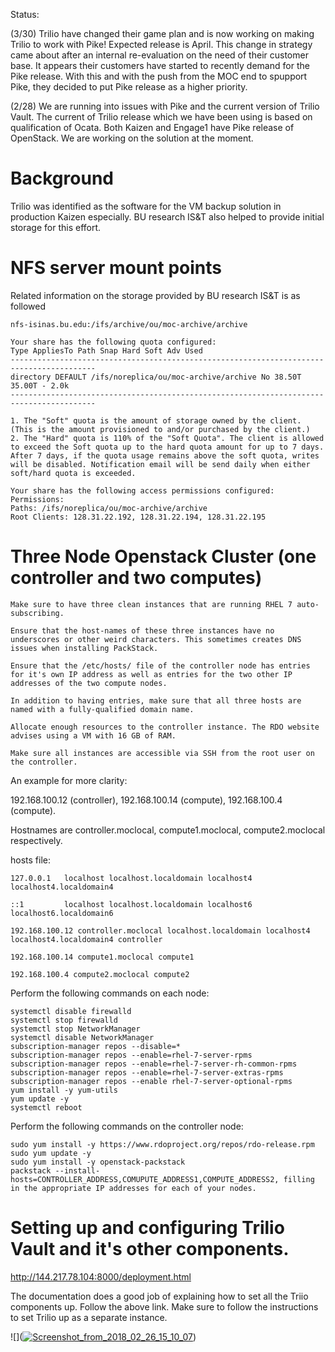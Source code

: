 
Status: 

(3/30) Trilio have changed their game plan and is now working on making Trilio to work with Pike! Expected release is April. This change in strategy came about after an internal re-evaluation on the need of their customer base. It appears their customers have started to recently demand for the Pike release. With this and with the push from the MOC end to spupport Pike, they decided to put Pike release as a higher priority. 

(2/28) We are running into issues with Pike and the current version of Trilio Vault. The current of Trilio release which we have been using is based on qualification of Ocata. Both Kaizen and Engage1 have Pike release of OpenStack. We are working on the solution at the moment. 
# Background

Trilio was identified as the software for the VM backup solution in production Kaizen especially. BU research IS&T also helped to provide initial storage for this effort. 

# NFS server mount points 
Related information on the storage provided by BU research IS&T is as followed

    nfs-isinas.bu.edu:/ifs/archive/ou/moc-archive/archive
  
    Your share has the following quota configured:
    Type AppliesTo Path Snap Hard Soft Adv Used
    -----------------------------------------------------------------------------------------
    directory DEFAULT /ifs/noreplica/ou/moc-archive/archive No 38.50T 35.00T - 2.0k
    -----------------------------------------------------------------------------------------
 
    1. The "Soft" quota is the amount of storage owned by the client. (This is the amount provisioned to and/or purchased by the client.)
    2. The "Hard" quota is 110% of the "Soft Quota". The client is allowed to exceed the Soft quota up to the hard quota amount for up to 7 days. After 7 days, if the quota usage remains above the soft quota, writes will be disabled. Notification email will be send daily when either soft/hard quota is exceeded.
 
    Your share has the following access permissions configured:
    Permissions:
    Paths: /ifs/noreplica/ou/moc-archive/archive
    Root Clients: 128.31.22.192, 128.31.22.194, 128.31.22.195 

# Three Node Openstack Cluster (one controller and two computes) 

    Make sure to have three clean instances that are running RHEL 7 auto-subscribing.

    Ensure that the host-names of these three instances have no underscores or other weird characters. This sometimes creates DNS issues when installing PackStack.

    Ensure that the /etc/hosts/ file of the controller node has entries for it's own IP address as well as entries for the two other IP addresses of the two compute nodes.

    In addition to having entries, make sure that all three hosts are named with a fully-qualified domain name.

    Allocate enough resources to the controller instance. The RDO website advises using a VM with 16 GB of RAM. 

    Make sure all instances are accessible via SSH from the root user on the controller.

An example for more clarity:

   192.168.100.12 (controller), 192.168.100.14 (compute), 192.168.100.4 (compute).

   Hostnames are controller.moclocal, compute1.moclocal, compute2.moclocal respectively.
  
  hosts file:

    127.0.0.1   localhost localhost.localdomain localhost4 localhost4.localdomain4

    ::1         localhost localhost.localdomain localhost6 localhost6.localdomain6

    192.168.100.12 controller.moclocal localhost.localdomain localhost4 localhost4.localdomain4 controller

    192.168.100.14 compute1.moclocal compute1

    192.168.100.4 compute2.moclocal compute2

Perform the following commands on each node:

    systemctl disable firewalld
    systemctl stop firewalld
    systemctl stop NetworkManager
    systemctl disable NetworkManager
    subscription-manager repos --disable=*
    subscription-manager repos --enable=rhel-7-server-rpms
    subscription-manager repos --enable=rhel-7-server-rh-common-rpms
    subscription-manager repos --enable=rhel-7-server-extras-rpms
    subscription-manager repos --enable rhel-7-server-optional-rpms
    yum install -y yum-utils
    yum update -y
    systemctl reboot

Perform the following commands on the controller node:

    sudo yum install -y https://www.rdoproject.org/repos/rdo-release.rpm
    sudo yum update -y
    sudo yum install -y openstack-packstack
    packstack --install-hosts=CONTROLLER_ADDRESS,COMUPUTE_ADDRESS1,COMPUTE_ADDRESS2, filling in the appropriate IP addresses for each of your nodes. 

# Setting up and configuring Trilio Vault and it's other components. 
http://144.217.78.104:8000/deployment.html

   The documentation does a good job of explaining how to set all the Triio components up. Follow the above link.
   Make sure to follow the instructions to set Trilio up as a separate instance.


![](<a href="https://ibb.co/hKW1F7"><img src="https://preview.ibb.co/gnvTv7/Screenshot_from_2018_02_26_15_10_07.png" alt="Screenshot_from_2018_02_26_15_10_07" border="0"></a>)
 
